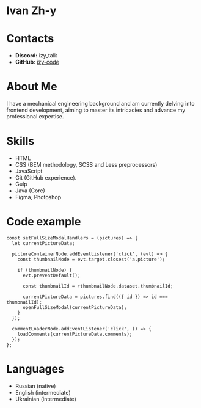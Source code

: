 # Ivan Zh-y

# Contacts

* **Discord:** izy_talk
* **GitHub:** [izy-code](https://github.com/izy-code)

# About Me

I have a mechanical engineering background and am currently delving into frontend development, aiming to master its intricacies and advance my professional expertise.

# Skills

* HTML
* CSS (BEM methodology, SCSS and Less preprocessors)
* JavaScript
* Git (GitHub experience).
* Gulp
* Java (Core)
* Figma, Photoshop

# Code example

```
const setFullSizeModalHandlers = (pictures) => {
  let currentPictureData;

  pictureContainerNode.addEventListener('click', (evt) => {
    const thumbnailNode = evt.target.closest('a.picture');

    if (thumbnailNode) {
      evt.preventDefault();

      const thumbnailId = +thumbnailNode.dataset.thumbnailId;

      currentPictureData = pictures.find(({ id }) => id === thumbnailId);
      openFullSizeModal(currentPictureData);
    }
  });

  commentLoaderNode.addEventListener('click', () => {
    loadComments(currentPictureData.comments);
  });
};
```

# Languages

* Russian (native)
* English (intermediate)
* Ukrainian (intermediate)
